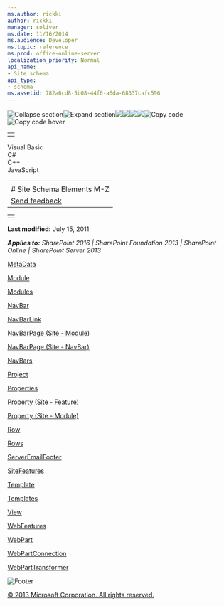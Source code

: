 ```yaml
---
ms.author: rickki
author: rickki
manager: soliver
ms.date: 11/16/2014
ms.audience: Developer
ms.topic: reference
ms.prod: office-online-server
localization_priority: Normal
api_name:
- Site schema
api_type:
- schema
ms.assetid: 782a6cd8-5b08-44f6-a6da-68337cafc596
---
```


![Collapse
section](../icons/collapse_all.gif "Collapse section")![Expand
section](../icons/expand_all.gif "Expand section")![](../icons/collapse_all.gif)![](../icons/expand_all.gif)![](../icons/dropdown.gif)![](../icons/dropdownHover.gif)![Copy
code](../icons/copycode.gif "Copy code")![Copy code
hover](../icons/copycodeHighlight.gif "Copy code hover")
<table>
<tbody>
<tr class="odd">
<td align="left"></td>
</tr>
</tbody>
</table>

Visual Basic  
C\#  
C++  
JavaScript  

<table>
<tbody>
<tr class="odd">
<td align="left"><span id="runningHeaderText"></span></td>
</tr>
<tr class="even">
<td align="left"># Site Schema Elements M-Z</td>
</tr>
<tr class="odd">
<td align="left"><span id="headfeedbackarea" class="feedbackhead"><a href="javascript:SubmitFeedback(&#39;docthis@Microsoft.com&#39;,&#39;&#39;,&#39;&#39;,&#39;&#39;,&#39;1.0.18082.1225&#39;,&#39;%0\dThank%20you%20for%20your%20feedback.%20The%20developer%20writing%20teams%20use%20your%20feedback%20to%20improve%20documentation.%20While%20we%20are%20reviewing%20your%20feedback,%20we%20may%20send%20you%20e-mail%20to%20ask%20for%20clarification%20or%20feedback%20on%20a%20solution.%20We%20do%20not%20use%20your%20e-mail%20address%20for%20any%20other%20purpose%20and%20we%20delete%20it%20after%20we%20finish%20our%20review.%0\AFor%20further%20information%20about%20the%20privacy%20policies%20of%20Microsoft,%20please%20see%20http://privacy.microsoft.com/en-us/default.aspx.%0\A%0\d&#39;,&#39;Customer%20feedback&#39;);">Send feedback</a></span></td>
</tr>
</tbody>
</table>

<table>
<colgroup>
<col width="100%" />
</colgroup>
<tbody>
<tr class="odd">
<td align="left"></td>
</tr>
</tbody>
</table>

**Last modified:** July 15, 2011

***Applies to:** SharePoint 2016 | SharePoint Foundation 2013 |
SharePoint Online | SharePoint Server 2013*

[MetaData](metadata-element-site.htm)

[Module](module-element-site.htm)

[Modules](modules-element-site.htm)

[NavBar](navbar-element-site.htm)

[NavBarLink](navbarlink-element-site.htm)

[NavBarPage (Site - Module)](navbarpage-element-sitemodule.htm)

[NavBarPage (Site - NavBar)](navbarpage-element-sitenavbar.htm)

[NavBars](navbars-element-site.htm)

[Project](project-element-site.htm)

[Properties](properties-element-site.htm)

[Property (Site - Feature)](property-element-sitefeature.htm)

[Property (Site - Module)](property-element-sitemodule.htm)

[Row](row-element-site.htm)

[Rows](rows-element-site.htm)

[ServerEmailFooter](serveremailfooter-element-site.htm)

[SiteFeatures](sitefeatures-element-site.htm)

[Template](template-element-site.htm)

[Templates](templates-element-site.htm)

[View](view-element-site.htm)

[WebFeatures](webfeatures-element-site.htm)

[WebPart](webpart-element-site.htm)

[WebPartConnection](webpartconnection-element-site.htm)

[WebPartTransformer](webparttransformer-element-site.htm)

![Footer](../icons/footer.gif "Footer")

[© 2013 Microsoft Corporation. All rights
reserved.](office-2013-documentation-copyright-notice.htm)



